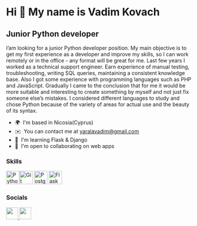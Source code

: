 Hi 👋 My name is Vadim Kovach
=============================

Junior Python developer
-----------------------

I’am looking for a junior Python developer position. My main objective is to get my first experience as a developer and improve my skills, so I can work remotely or in the office - any format will be great for me. Last few years I worked as a technical support engineer. Earn experience of manual testing, troubleshooting, writing SQL queries, maintaining a consistent knowledge base. Also I got some experience with programming languages such as PHP and JavaScript. Gradually I came to the conclusion that for me it would be more suitable and interesting to create something by myself and not just fix someone else’s mistakes. I considered different languages to study and chose Python because of the variety of areas for actual use and the beauty of its syntax.

* 🌍  I'm based in Nicosia(Cyprus)
* ✉️  You can contact me at [yaralavadim@gmail.com](mailto:yaralavadim@gmail.com)
* 🧠  I'm learning Flask & Django
* 🤝  I'm open to collaborating on web apps

### Skills


<p align="left">
<a href="https://www.python.org/" target="_blank" rel="noreferrer"><img src="https://raw.githubusercontent.com/danielcranney/readme-generator/main/public/icons/skills/python-colored.svg" width="36" height="36" alt="Python" /></a><a href="https://git-scm.com/" target="_blank" rel="noreferrer"><img src="https://raw.githubusercontent.com/danielcranney/readme-generator/main/public/icons/skills/git-colored.svg" width="36" height="36" alt="Git" /></a>  <a href="https://www.postgresql.org/" target="_blank" rel="noreferrer"><img src="https://raw.githubusercontent.com/danielcranney/readme-generator/main/public/icons/skills/postgresql-colored.svg" width="36" height="36" alt="PostgreSQL" /></a>  <a href="https://flask.palletsprojects.com/en/2.0.x/" target="_blank" rel="noreferrer"><img src="https://raw.githubusercontent.com/danielcranney/readme-generator/main/public/icons/skills/flask-colored.svg" width="36" height="36" alt="Flask" /></a>
</p>


### Socials

<p align="left"> <a href="https://www.facebook.com/vadim.kovach.7/" target="_blank" rel="noreferrer"> <picture> <source media="(prefers-color-scheme: dark)" srcset="https://raw.githubusercontent.com/danielcranney/readme-generator/main/public/icons/socials/facebook-dark.svg" /> <source media="(prefers-color-scheme: light)" srcset="https://raw.githubusercontent.com/danielcranney/readme-generator/main/public/icons/socials/facebook.svg" /> <img src="https://raw.githubusercontent.com/danielcranney/readme-generator/main/public/icons/socials/facebook.svg" width="32" height="32" /> </picture></a>  <a href="https://www.linkedin.com/in/vadim-kovach/" target="_blank" rel="noreferrer"> <picture> <source media="(prefers-color-scheme: dark)" srcset="https://raw.githubusercontent.com/danielcranney/readme-generator/main/public/icons/socials/linkedin-dark.svg" /> <source media="(prefers-color-scheme: light)" srcset="https://raw.githubusercontent.com/danielcranney/readme-generator/main/public/icons/socials/linkedin.svg" /> <img src="https://raw.githubusercontent.com/danielcranney/readme-generator/main/public/icons/socials/linkedin.svg" width="32" height="32" /> </picture> </a></p>
